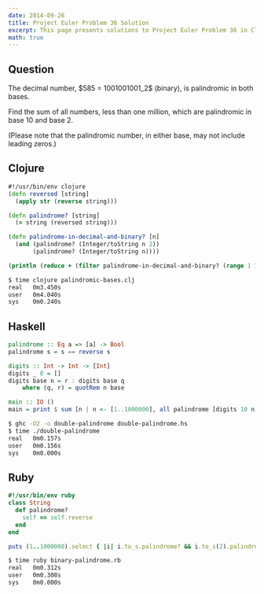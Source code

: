 ```yaml
---
date: 2014-09-26
title: Project Euler Problem 36 Solution
excerpt: This page presents solutions to Project Euler Problem 36 in Clojure, Haskell and Ruby.
math: true
---
```



## Question

<p>
The decimal number, $585 = 1001001001_2$ (binary), is palindromic in both bases.
</p>

<p>
Find the sum of all numbers, less than one million, which are palindromic in base 10 and base 2.
</p>

<p>
(Please note that the palindromic number, in either base, may not include leading zeros.)
</p>






## Clojure

```clojure
#!/usr/bin/env clojure
(defn reversed [string]
  (apply str (reverse string)))

(defn palindrome? [string]
  (= string (reversed string)))

(defn palindrome-in-decimal-and-binary? [n]
  (and (palindrome? (Integer/toString n 2))
       (palindrome? (Integer/toString n))))

(println (reduce + (filter palindrome-in-decimal-and-binary? (range 1 1000000))))
```


```bash
$ time clojure palindromic-bases.clj
real   0m3.450s
user   0m4.040s
sys    0m0.240s
```



## Haskell

```haskell
palindrome :: Eq a => [a] -> Bool
palindrome s = s == reverse s

digits :: Int -> Int -> [Int]
digits _ 0 = []
digits base n = r : digits base q
    where (q, r) = quotRem n base

main :: IO ()
main = print $ sum [n | n <- [1..1000000], all palindrome [digits 10 n, digits 2 n]]
```


```bash
$ ghc -O2 -o double-palindrome double-palindrome.hs
$ time ./double-palindrome
real   0m0.157s
user   0m0.156s
sys    0m0.000s
```



## Ruby

```ruby
#!/usr/bin/env ruby
class String
  def palindrome?
    self == self.reverse
  end
end

puts (1..1000000).select { |i| i.to_s.palindrome? && i.to_s(2).palindrome? }.reduce(:+)
```


```bash
$ time ruby binary-palindrome.rb
real   0m0.312s
user   0m0.308s
sys    0m0.000s
```


